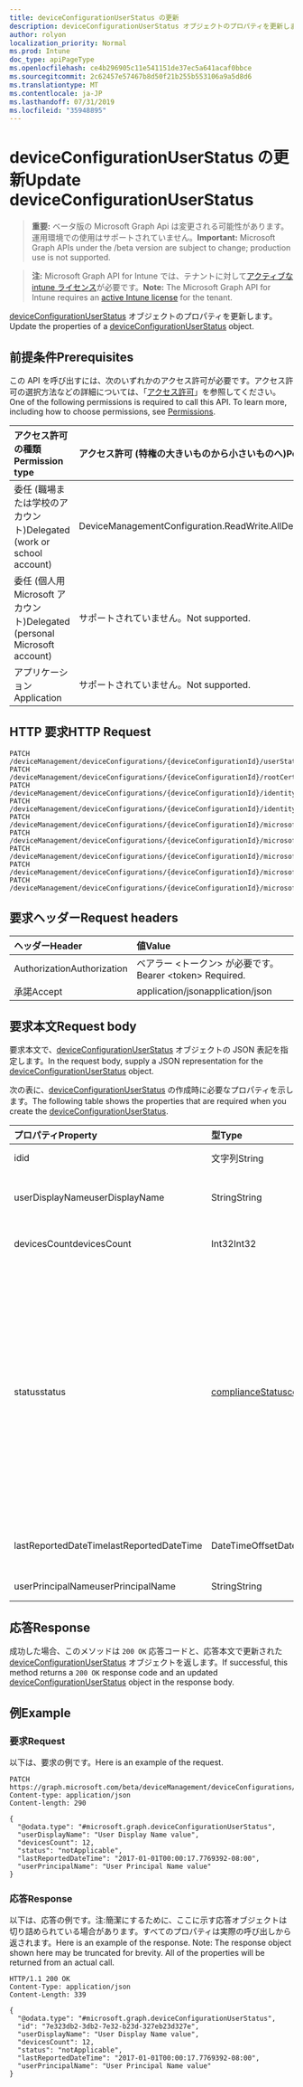 ```yaml
---
title: deviceConfigurationUserStatus の更新
description: deviceConfigurationUserStatus オブジェクトのプロパティを更新します。
author: rolyon
localization_priority: Normal
ms.prod: Intune
doc_type: apiPageType
ms.openlocfilehash: ce4b296905c11e541151de37ec5a641acaf0bbce
ms.sourcegitcommit: 2c62457e57467b8d50f21b255b553106a9a5d8d6
ms.translationtype: MT
ms.contentlocale: ja-JP
ms.lasthandoff: 07/31/2019
ms.locfileid: "35948895"
---
```

# <a name="update-deviceconfigurationuserstatus"></a><span data-ttu-id="cd9f5-103">deviceConfigurationUserStatus の更新</span><span class="sxs-lookup"><span data-stu-id="cd9f5-103">Update deviceConfigurationUserStatus</span></span>

> <span data-ttu-id="cd9f5-104">**重要:** ベータ版の Microsoft Graph Api は変更される可能性があります。運用環境での使用はサポートされていません。</span><span class="sxs-lookup"><span data-stu-id="cd9f5-104">**Important:** Microsoft Graph APIs under the /beta version are subject to change; production use is not supported.</span></span>

> <span data-ttu-id="cd9f5-105">**注:** Microsoft Graph API for Intune では、テナントに対して[アクティブな intune ライセンス](https://go.microsoft.com/fwlink/?linkid=839381)が必要です。</span><span class="sxs-lookup"><span data-stu-id="cd9f5-105">**Note:** The Microsoft Graph API for Intune requires an [active Intune license](https://go.microsoft.com/fwlink/?linkid=839381) for the tenant.</span></span>

<span data-ttu-id="cd9f5-106">[deviceConfigurationUserStatus](../resources/intune-deviceconfig-deviceconfigurationuserstatus.md) オブジェクトのプロパティを更新します。</span><span class="sxs-lookup"><span data-stu-id="cd9f5-106">Update the properties of a [deviceConfigurationUserStatus](../resources/intune-deviceconfig-deviceconfigurationuserstatus.md) object.</span></span>

## <a name="prerequisites"></a><span data-ttu-id="cd9f5-107">前提条件</span><span class="sxs-lookup"><span data-stu-id="cd9f5-107">Prerequisites</span></span>
<span data-ttu-id="cd9f5-p101">この API を呼び出すには、次のいずれかのアクセス許可が必要です。アクセス許可の選択方法などの詳細については、「[アクセス許可](/graph/permissions-reference)」を参照してください。</span><span class="sxs-lookup"><span data-stu-id="cd9f5-p101">One of the following permissions is required to call this API. To learn more, including how to choose permissions, see [Permissions](/graph/permissions-reference).</span></span>

|<span data-ttu-id="cd9f5-110">アクセス許可の種類</span><span class="sxs-lookup"><span data-stu-id="cd9f5-110">Permission type</span></span>|<span data-ttu-id="cd9f5-111">アクセス許可 (特権の大きいものから小さいものへ)</span><span class="sxs-lookup"><span data-stu-id="cd9f5-111">Permissions (from most to least privileged)</span></span>|
|:---|:---|
|<span data-ttu-id="cd9f5-112">委任 (職場または学校のアカウント)</span><span class="sxs-lookup"><span data-stu-id="cd9f5-112">Delegated (work or school account)</span></span>|<span data-ttu-id="cd9f5-113">DeviceManagementConfiguration.ReadWrite.All</span><span class="sxs-lookup"><span data-stu-id="cd9f5-113">DeviceManagementConfiguration.ReadWrite.All</span></span>|
|<span data-ttu-id="cd9f5-114">委任 (個人用 Microsoft アカウント)</span><span class="sxs-lookup"><span data-stu-id="cd9f5-114">Delegated (personal Microsoft account)</span></span>|<span data-ttu-id="cd9f5-115">サポートされていません。</span><span class="sxs-lookup"><span data-stu-id="cd9f5-115">Not supported.</span></span>|
|<span data-ttu-id="cd9f5-116">アプリケーション</span><span class="sxs-lookup"><span data-stu-id="cd9f5-116">Application</span></span>|<span data-ttu-id="cd9f5-117">サポートされていません。</span><span class="sxs-lookup"><span data-stu-id="cd9f5-117">Not supported.</span></span>|

## <a name="http-request"></a><span data-ttu-id="cd9f5-118">HTTP 要求</span><span class="sxs-lookup"><span data-stu-id="cd9f5-118">HTTP Request</span></span>
<!-- {
  "blockType": "ignored"
}
-->
``` http
PATCH /deviceManagement/deviceConfigurations/{deviceConfigurationId}/userStatuses/{deviceConfigurationUserStatusId}
PATCH /deviceManagement/deviceConfigurations/{deviceConfigurationId}/rootCertificate/userStatuses/{deviceConfigurationUserStatusId}
PATCH /deviceManagement/deviceConfigurations/{deviceConfigurationId}/identityCertificate/userStatuses/{deviceConfigurationUserStatusId}
PATCH /deviceManagement/deviceConfigurations/{deviceConfigurationId}/identityCertificate/rootCertificate/userStatuses/{deviceConfigurationUserStatusId}
PATCH /deviceManagement/deviceConfigurations/{deviceConfigurationId}/microsoft.graph.iosScepCertificateProfile/rootCertificate/userStatuses/{deviceConfigurationUserStatusId}
PATCH /deviceManagement/deviceConfigurations/{deviceConfigurationId}/microsoft.graph.macOSScepCertificateProfile/rootCertificate/userStatuses/{deviceConfigurationUserStatusId}
PATCH /deviceManagement/deviceConfigurations/{deviceConfigurationId}/microsoft.graph.windowsPhone81VpnConfiguration/identityCertificate/userStatuses/{deviceConfigurationUserStatusId}
PATCH /deviceManagement/deviceConfigurations/{deviceConfigurationId}/microsoft.graph.windowsWifiEnterpriseEAPConfiguration/identityCertificateForClientAuthentication/userStatuses/{deviceConfigurationUserStatusId}
PATCH /deviceManagement/deviceConfigurations/{deviceConfigurationId}/microsoft.graph.windowsWifiEnterpriseEAPConfiguration/rootCertificatesForServerValidation/{windows81TrustedRootCertificateId}/userStatuses/{deviceConfigurationUserStatusId}
```

## <a name="request-headers"></a><span data-ttu-id="cd9f5-119">要求ヘッダー</span><span class="sxs-lookup"><span data-stu-id="cd9f5-119">Request headers</span></span>
|<span data-ttu-id="cd9f5-120">ヘッダー</span><span class="sxs-lookup"><span data-stu-id="cd9f5-120">Header</span></span>|<span data-ttu-id="cd9f5-121">値</span><span class="sxs-lookup"><span data-stu-id="cd9f5-121">Value</span></span>|
|:---|:---|
|<span data-ttu-id="cd9f5-122">Authorization</span><span class="sxs-lookup"><span data-stu-id="cd9f5-122">Authorization</span></span>|<span data-ttu-id="cd9f5-123">ベアラー &lt;トークン&gt; が必要です。</span><span class="sxs-lookup"><span data-stu-id="cd9f5-123">Bearer &lt;token&gt; Required.</span></span>|
|<span data-ttu-id="cd9f5-124">承諾</span><span class="sxs-lookup"><span data-stu-id="cd9f5-124">Accept</span></span>|<span data-ttu-id="cd9f5-125">application/json</span><span class="sxs-lookup"><span data-stu-id="cd9f5-125">application/json</span></span>|

## <a name="request-body"></a><span data-ttu-id="cd9f5-126">要求本文</span><span class="sxs-lookup"><span data-stu-id="cd9f5-126">Request body</span></span>
<span data-ttu-id="cd9f5-127">要求本文で、[deviceConfigurationUserStatus](../resources/intune-deviceconfig-deviceconfigurationuserstatus.md) オブジェクトの JSON 表記を指定します。</span><span class="sxs-lookup"><span data-stu-id="cd9f5-127">In the request body, supply a JSON representation for the [deviceConfigurationUserStatus](../resources/intune-deviceconfig-deviceconfigurationuserstatus.md) object.</span></span>

<span data-ttu-id="cd9f5-128">次の表に、[deviceConfigurationUserStatus](../resources/intune-deviceconfig-deviceconfigurationuserstatus.md) の作成時に必要なプロパティを示します。</span><span class="sxs-lookup"><span data-stu-id="cd9f5-128">The following table shows the properties that are required when you create the [deviceConfigurationUserStatus](../resources/intune-deviceconfig-deviceconfigurationuserstatus.md).</span></span>

|<span data-ttu-id="cd9f5-129">プロパティ</span><span class="sxs-lookup"><span data-stu-id="cd9f5-129">Property</span></span>|<span data-ttu-id="cd9f5-130">型</span><span class="sxs-lookup"><span data-stu-id="cd9f5-130">Type</span></span>|<span data-ttu-id="cd9f5-131">説明</span><span class="sxs-lookup"><span data-stu-id="cd9f5-131">Description</span></span>|
|:---|:---|:---|
|<span data-ttu-id="cd9f5-132">id</span><span class="sxs-lookup"><span data-stu-id="cd9f5-132">id</span></span>|<span data-ttu-id="cd9f5-133">文字列</span><span class="sxs-lookup"><span data-stu-id="cd9f5-133">String</span></span>|<span data-ttu-id="cd9f5-134">エンティティのキー。</span><span class="sxs-lookup"><span data-stu-id="cd9f5-134">Key of the entity.</span></span>|
|<span data-ttu-id="cd9f5-135">userDisplayName</span><span class="sxs-lookup"><span data-stu-id="cd9f5-135">userDisplayName</span></span>|<span data-ttu-id="cd9f5-136">String</span><span class="sxs-lookup"><span data-stu-id="cd9f5-136">String</span></span>|<span data-ttu-id="cd9f5-137">DevicePolicyStatus のユーザー名。</span><span class="sxs-lookup"><span data-stu-id="cd9f5-137">User name of the DevicePolicyStatus.</span></span>|
|<span data-ttu-id="cd9f5-138">devicesCount</span><span class="sxs-lookup"><span data-stu-id="cd9f5-138">devicesCount</span></span>|<span data-ttu-id="cd9f5-139">Int32</span><span class="sxs-lookup"><span data-stu-id="cd9f5-139">Int32</span></span>|<span data-ttu-id="cd9f5-140">そのユーザーのデバイスの数。</span><span class="sxs-lookup"><span data-stu-id="cd9f5-140">Devices count for that user.</span></span>|
|<span data-ttu-id="cd9f5-141">status</span><span class="sxs-lookup"><span data-stu-id="cd9f5-141">status</span></span>|[<span data-ttu-id="cd9f5-142">complianceStatus</span><span class="sxs-lookup"><span data-stu-id="cd9f5-142">complianceStatus</span></span>](../resources/intune-shared-compliancestatus.md)|<span data-ttu-id="cd9f5-143">ポリシー レポートのコンプライアンスの状態。</span><span class="sxs-lookup"><span data-stu-id="cd9f5-143">Compliance status of the policy report.</span></span> <span data-ttu-id="cd9f5-144">可能な値は、`unknown`、`notApplicable`、`compliant`、`remediated`、`nonCompliant`、`error`、`conflict`、`notAssigned` です。</span><span class="sxs-lookup"><span data-stu-id="cd9f5-144">Possible values are: `unknown`, `notApplicable`, `compliant`, `remediated`, `nonCompliant`, `error`, `conflict`, `notAssigned`.</span></span>|
|<span data-ttu-id="cd9f5-145">lastReportedDateTime</span><span class="sxs-lookup"><span data-stu-id="cd9f5-145">lastReportedDateTime</span></span>|<span data-ttu-id="cd9f5-146">DateTimeOffset</span><span class="sxs-lookup"><span data-stu-id="cd9f5-146">DateTimeOffset</span></span>|<span data-ttu-id="cd9f5-147">ポリシー レポートの最終変更日時。</span><span class="sxs-lookup"><span data-stu-id="cd9f5-147">Last modified date time of the policy report.</span></span>|
|<span data-ttu-id="cd9f5-148">userPrincipalName</span><span class="sxs-lookup"><span data-stu-id="cd9f5-148">userPrincipalName</span></span>|<span data-ttu-id="cd9f5-149">String</span><span class="sxs-lookup"><span data-stu-id="cd9f5-149">String</span></span>|<span data-ttu-id="cd9f5-150">UserPrincipalName。</span><span class="sxs-lookup"><span data-stu-id="cd9f5-150">UserPrincipalName.</span></span>|



## <a name="response"></a><span data-ttu-id="cd9f5-151">応答</span><span class="sxs-lookup"><span data-stu-id="cd9f5-151">Response</span></span>
<span data-ttu-id="cd9f5-152">成功した場合、このメソッドは `200 OK` 応答コードと、応答本文で更新された [deviceConfigurationUserStatus](../resources/intune-deviceconfig-deviceconfigurationuserstatus.md) オブジェクトを返します。</span><span class="sxs-lookup"><span data-stu-id="cd9f5-152">If successful, this method returns a `200 OK` response code and an updated [deviceConfigurationUserStatus](../resources/intune-deviceconfig-deviceconfigurationuserstatus.md) object in the response body.</span></span>

## <a name="example"></a><span data-ttu-id="cd9f5-153">例</span><span class="sxs-lookup"><span data-stu-id="cd9f5-153">Example</span></span>

### <a name="request"></a><span data-ttu-id="cd9f5-154">要求</span><span class="sxs-lookup"><span data-stu-id="cd9f5-154">Request</span></span>
<span data-ttu-id="cd9f5-155">以下は、要求の例です。</span><span class="sxs-lookup"><span data-stu-id="cd9f5-155">Here is an example of the request.</span></span>
``` http
PATCH https://graph.microsoft.com/beta/deviceManagement/deviceConfigurations/{deviceConfigurationId}/userStatuses/{deviceConfigurationUserStatusId}
Content-type: application/json
Content-length: 290

{
  "@odata.type": "#microsoft.graph.deviceConfigurationUserStatus",
  "userDisplayName": "User Display Name value",
  "devicesCount": 12,
  "status": "notApplicable",
  "lastReportedDateTime": "2017-01-01T00:00:17.7769392-08:00",
  "userPrincipalName": "User Principal Name value"
}
```

### <a name="response"></a><span data-ttu-id="cd9f5-156">応答</span><span class="sxs-lookup"><span data-stu-id="cd9f5-156">Response</span></span>
<span data-ttu-id="cd9f5-p103">以下は、応答の例です。注:簡潔にするために、ここに示す応答オブジェクトは切り詰められている場合があります。すべてのプロパティは実際の呼び出しから返されます。</span><span class="sxs-lookup"><span data-stu-id="cd9f5-p103">Here is an example of the response. Note: The response object shown here may be truncated for brevity. All of the properties will be returned from an actual call.</span></span>
``` http
HTTP/1.1 200 OK
Content-Type: application/json
Content-Length: 339

{
  "@odata.type": "#microsoft.graph.deviceConfigurationUserStatus",
  "id": "7e323db2-3db2-7e32-b23d-327eb23d327e",
  "userDisplayName": "User Display Name value",
  "devicesCount": 12,
  "status": "notApplicable",
  "lastReportedDateTime": "2017-01-01T00:00:17.7769392-08:00",
  "userPrincipalName": "User Principal Name value"
}
```





